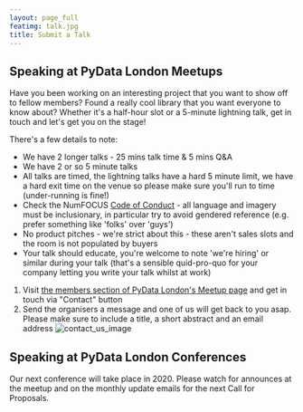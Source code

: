 ```yaml
---
layout: page_full
featimg: talk.jpg
title: Submit a Talk
---
```

## Speaking at PyData London Meetups

Have you been working on an interesting project that you want to show off to
fellow members? Found a really cool library that you want everyone to know
about? Whether it's a half-hour slot or a 5-minute lightning talk, get in touch
and let's get you on the stage! 

There's a few details to note:
* We have 2 longer talks - 25 mins talk time & 5 mins Q&A
* We have 2 or so 5 minute talks
* All talks are timed, the lightning talks have a hard 5 minute limit, we have a hard exit time on the venue so please make sure you'll run to time (under-running is fine!)
* Check the NumFOCUS [Code of Conduct](https://numfocus.org/code-of-conduct) - all language and imagery must be inclusionary, in particular try to avoid gendered reference (e.g. prefer something like 'folks' over 'guys')
* No product pitches - we're strict about this - these aren't sales slots and the room is not populated by buyers
* Your talk should educate, you're welcome to note 'we're hiring' or similar during your talk (that's a sensible quid-pro-quo for your company letting you write your talk whilst at work)

1.  Visit [the members section of PyData London's Meetup
    page](https://meetup.com/PyData-London-Meetup/members/)
    and get in touch via "Contact" button
2.  Send the organisers a message and one of us will get back to you asap.
    Please make sure to include a title, a short abstract and an email address
    ![contact_us_image](/img/contact_us_meetup_box.jpg)

## Speaking at PyData London Conferences

Our next conference will take place in 2020. Please watch for announces at the meetup and on the monthly update emails for the next Call for Proposals.

